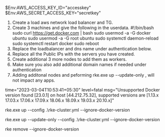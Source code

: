 $Env:AWS_ACCESS_KEY_ID="accesskey"
$Env:AWS_SECRET_ACCESS_KEY="secretkey"

1. Create a load aws network load balancer and TG.
2. Create 3 machines and give the following in the userdata.
#!/bin/bash
sudo curl https://get.docker.com | bash
sudo usermod -a -G docker ubuntu
sudo usermod -a -G root ubuntu
sudo systemctl daemon-reload
sudo systemctl restart docker
sudo reboot
3. Replace the loadbalancer and dns name under authentication below.
4. Replace all the Public IPs with the servers you have created.
5. Create additional 3 more nodes to add them as workers.
6. Make sure you also add additional domain names if needed under authentication
7. Adding additonal nodes and peforming rke.exe up --update-only , will not impact any apps.

time="2023-03-04T10:53:41+05:30" level=fatal msg="Unsupported Docker version found [23.0.1] on host [44.212.75.32], supported versions are [1.13.x 17.03.x 17.06.x 17.09.x 18.06.x 18.09.x 19.03.x 20.10.x]"


rke.exe up --config .\rke-cluster.yml --ignore-docker-version

rke.exe up --update-only --config .\rke-cluster.yml --ignore-docker-version

rke remove  --ignore-docker-version